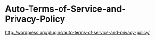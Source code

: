 Auto-Terms-of-Service-and-Privacy-Policy
========================================

http://wordpress.org/plugins/auto-terms-of-service-and-privacy-policy/
